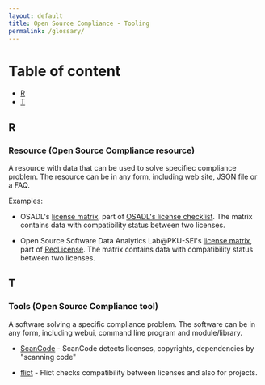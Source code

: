 ```yaml
---
layout: default
title: Open Source Compliance - Tooling
permalink: /glossary/
---
```


# Table of content

* [R](#osc-r)
* [T](#osc-t)

<a id='osc-r'></a>
## R

<a id='osc-resources'></a>
### Resource (Open Source Compliance resource)

A resource with data that can be used to solve specifiec compliance problem. The resource can be in any form, including web site, JSON file or a FAQ.

Examples:

* OSADL's [license matrix](https://www.osadl.org/fileadmin/checklists/matrix.json), part of [OSADL's license checklist](https://www.osadl.org/Access-to-raw-data.oss-compliance-raw-data-access.0.html). The matrix contains data with compatibility status between two licenses.

* Open Source Software Data Analytics Lab@PKU-SEI's [license matrix](https://github.com/osslab-pku/RecLicense/blob/master/knowledge_base/files%20for%20program%20input/compatibility_63.csv), part of [RecLicense](https://github.com/osslab-pku/RecLicense). The matrix contains data with compatibility status between two licenses.

<a id='osc-t'></a>
## T

<a id='osc-tool'></a>
### Tools (Open Source Compliance tool)

A software solving a specific compliance problem. The software can be in any form, including webui, command line program and module/library.

* [ScanCode](https://github.com/aboutcode-org/scancode-toolkit/) - ScanCode detects licenses, copyrights, dependencies by "scanning code"

* [flict](https://github.com/vinland-technology/flict) -  Flict checks compatibility between licenses and also for projects.



